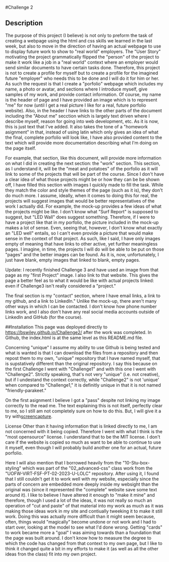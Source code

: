 #Challenge 2
## Description
The purpose of this project (I believe) is not only to preform the task of creating a webpage using the html and css skills we learned in the last week, but also to move in the direction of having an actual webpage to use to display future work to show to "real world" employers.  The "User Story" motivating the project grammatically flipped the "person" of the project to make it work like a job in a "real world" context where an employer would send similar documents to have certain tasks done.  Therefore, this project is not to create a profile for myself but to create a profile for the imagined future "employer" who needs this to be done and I will do it for him or her.  As such the request is that I create a "porfolio" webpage which includes my name, a photo or avatar, and sections where I introduce myself, give samples of my work, and provide contact information.  Of course, my name is the header of page and I have provided an image which is to represent "me" for now (until I get a real picture I like for a real, future porfolio website).  Also, in the header I have links to the other parts of the document including the "About me" secction which is largely text driven where I describe myself, reason for going into web development, etc.  As it is now, this is just text that I've added.  It also takes the tone of a "homework asignment" in that, instead of using latin which only gives an idea of what the final, complete porfolio will look like, I have also provided content to the text which will provide more documentation describing what I'm doing on the page itself.

For example, that section, like this document, will provide more information on what I did in creating the next section: the "work" section.  This section, as I understand it, will be the "meat and potatoes" of the porfolio as it will link to some of the projects that will be part of the course.  Since I don't have a clear idea of what those projects might be or how they can be be shown off, I have filled this section with images I quickly made to fill the task.  While they match the color and style themes of the page (such as it is), they don't do much more.  I assume, ideally, when it comes to doing this for real, the projects will suggest images that would be better representatives of the work I actually did.  For example, the mock-up provides a few ideas of what the projects might be like.  I don't know what "Surf Report" is supposed to suggest, but "LED Wall" does suggest something.  Therefore, if I were to have a project like that in my porfolio, the picture included in the mock-up makes a lot of sense.  Even, seeing that, however, I don't know what exactly an "LED well" entails, so I can't even provide a picture that would make sense in the context of that project.  As such, like I said, I have only images empty of meaning that have links to other active, yet further meaningless pages.  I imagine, in time, the projects I will do will be able to be put on those "pages" and the better images can be found.  As it is, now, unfortunately, I just have blank, empty images that linked to blank, empty pages.

Update: I recently finished Challenge 3 and have used an image from that page as my "first Project" image.  I also link to that website.  This gives the page a better feel as to what it would be like with actual projects linked: even if Challenge3 isn't really considered a "project."  

The final section is my "contact" section, where I have email links, a link to my github, and a link to LinkedIn."  Unlike the mock-up, there aren't many other ways in which I can be contacted.  I don't know how phone number links work, and I also don't have any real social media accounts outside of LinkedIn and GitHub (for the course).

##Installation
This page was deployed directly to https://bswiley.github.io/Challenge2/ after the work was completed.  In Github, the index.html is at the same level as this README.md file.

Concerning "unique" I assume my ability to use Github is being tested and what is wanted is that I can download the files from a repository and then repost them to my own, "unique" repository that I have named myself, that is supstatively different than the original repository.  I say this because on the first Challenge I went with "Challenge1" and with this one I went with "Challenge2".  Strictly speaking, that's not very "unique" (i.e. not creative), but if I undestand the context correctly, while "Challenge2" is not 'unique' when compared to "Challenge1," it is definitly unique in that it is not named "friendly-parakeet."

 On the first asignment I believe I got a "pass" despite not linking my image correctly to the read me.  The text explaining this is not itself, perfectly clear to me, so I still am not completely sure on how to do this. But, I will give it a try with[screencapture](./screencapture.png).

License
Other than it having information that is linked directly to me, I am not concerned with it being copied. Therefore I went with what I think is the "most opensource" license.  I understand that to be the MIT license.  I don't care if the website is copied so much as want to be able to continue to use it myself, even though I will probably build another one for an actual, future porfolio. 

Here I will also mention that I borrowed heavily from the "10-Stu-box-styling" which was part of the "02_advanced-css" class work from the "UOFW-VIRT-FSF-PT-02-2023-U-LOLC" repository.  After using it, I found that I still couldn't get it to work well with my website, especially since the parts of concern are embedded more deeply inside my websight than the original was (since it represented the "complete" website save some text around it).  I like to believe I have altered it enough to "make it mine" and therefore, though I used a lot of the ideas, it was not really so much an operation of "cut and paste" of that material into my work as much as it was making those ideas work in my site and contiually tweeking it to make it still work.  Doing this was actually more difficult than it might seem because, often, things would "magically" become undone or not work and I had to start over, looking at the model to see what I'd done wrong. Getting "cards" to work became more a "goal" I was aiming towards than a foundation that the page was built around.   I don't know how to measure the degree to which the code has changed from that context to my own page, but I like to think it changed quite a bit in my efforts to make it (as well as all the other ideas fron the class) fit into my own project. 
